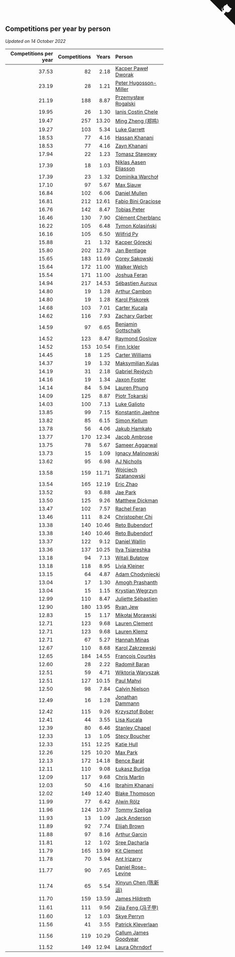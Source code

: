 ## Competitions per year by person

*Updated on 14 October 2022*

| Competitions per year | Competitions | Years | Person |
| ---: | ---: | ---: | :--- |
| 37.53 | 82 | 2.18 | [Kacper Paweł Dworak](https://www.worldcubeassociation.org/persons/2020DWOR01) |
| 23.19 | 28 | 1.21 | [Peter Hugosson-Miller](https://www.worldcubeassociation.org/persons/2021HUGO01) |
| 21.19 | 188 | 8.87 | [Przemysław Rogalski](https://www.worldcubeassociation.org/persons/2013ROGA02) |
| 19.95 | 26 | 1.30 | [Ianis Costin Chele](https://www.worldcubeassociation.org/persons/2021CHEL01) |
| 19.47 | 257 | 13.20 | [Ming Zheng (郑鸣)](https://www.worldcubeassociation.org/persons/2009ZHEN11) |
| 19.27 | 103 | 5.34 | [Luke Garrett](https://www.worldcubeassociation.org/persons/2017GARR05) |
| 18.53 | 77 | 4.16 | [Hassan Khanani](https://www.worldcubeassociation.org/persons/2018KHAN26) |
| 18.53 | 77 | 4.16 | [Zayn Khanani](https://www.worldcubeassociation.org/persons/2018KHAN28) |
| 17.94 | 22 | 1.23 | [Tomasz Stawowy](https://www.worldcubeassociation.org/persons/2021STAW01) |
| 17.39 | 18 | 1.03 | [Niklas Aasen Eliasson](https://www.worldcubeassociation.org/persons/2021ELIA01) |
| 17.39 | 23 | 1.32 | [Dominika Warchoł](https://www.worldcubeassociation.org/persons/2021WARC01) |
| 17.10 | 97 | 5.67 | [Max Siauw](https://www.worldcubeassociation.org/persons/2017SIAU02) |
| 16.84 | 102 | 6.06 | [Daniel Mullen](https://www.worldcubeassociation.org/persons/2016MULL04) |
| 16.81 | 212 | 12.61 | [Fabio Bini Graciose](https://www.worldcubeassociation.org/persons/2010GRAC02) |
| 16.76 | 142 | 8.47 | [Tobias Peter](https://www.worldcubeassociation.org/persons/2014PETE03) |
| 16.46 | 130 | 7.90 | [Clément Cherblanc](https://www.worldcubeassociation.org/persons/2014CHER05) |
| 16.22 | 105 | 6.48 | [Tymon Kolasiński](https://www.worldcubeassociation.org/persons/2016KOLA02) |
| 16.16 | 105 | 6.50 | [Wilfrid Py](https://www.worldcubeassociation.org/persons/2016PYWI01) |
| 15.88 | 21 | 1.32 | [Kacper Górecki](https://www.worldcubeassociation.org/persons/2021GORE01) |
| 15.80 | 202 | 12.78 | [Jan Bentlage](https://www.worldcubeassociation.org/persons/2010BENT01) |
| 15.65 | 183 | 11.69 | [Corey Sakowski](https://www.worldcubeassociation.org/persons/2011SAKO01) |
| 15.64 | 172 | 11.00 | [Walker Welch](https://www.worldcubeassociation.org/persons/2011WELC01) |
| 15.54 | 171 | 11.00 | [Joshua Feran](https://www.worldcubeassociation.org/persons/2011FERA01) |
| 14.94 | 217 | 14.53 | [Sébastien Auroux](https://www.worldcubeassociation.org/persons/2008AURO01) |
| 14.80 | 19 | 1.28 | [Arthur Cambon](https://www.worldcubeassociation.org/persons/2021CAMB01) |
| 14.80 | 19 | 1.28 | [Karol Piskorek](https://www.worldcubeassociation.org/persons/2021PISK01) |
| 14.68 | 103 | 7.01 | [Carter Kucala](https://www.worldcubeassociation.org/persons/2015KUCA01) |
| 14.62 | 116 | 7.93 | [Zachary Garber](https://www.worldcubeassociation.org/persons/2014GARB01) |
| 14.59 | 97 | 6.65 | [Benjamin Gottschalk](https://www.worldcubeassociation.org/persons/2016GOTT01) |
| 14.52 | 123 | 8.47 | [Raymond Goslow](https://www.worldcubeassociation.org/persons/2014GOSL01) |
| 14.52 | 153 | 10.54 | [Finn Ickler](https://www.worldcubeassociation.org/persons/2012ICKL01) |
| 14.45 | 18 | 1.25 | [Carter Williams](https://www.worldcubeassociation.org/persons/2021WILL06) |
| 14.37 | 19 | 1.32 | [Maksymilian Kulas](https://www.worldcubeassociation.org/persons/2021KULA02) |
| 14.19 | 31 | 2.18 | [Gabriel Rejdych](https://www.worldcubeassociation.org/persons/2020REJD01) |
| 14.16 | 19 | 1.34 | [Jaxon Foster](https://www.worldcubeassociation.org/persons/2021FOST01) |
| 14.14 | 84 | 5.94 | [Lauren Phung](https://www.worldcubeassociation.org/persons/2016PHUN02) |
| 14.09 | 125 | 8.87 | [Piotr Tokarski](https://www.worldcubeassociation.org/persons/2013TOKA01) |
| 14.03 | 100 | 7.13 | [Luke Galioto](https://www.worldcubeassociation.org/persons/2015GALI02) |
| 13.85 | 99 | 7.15 | [Konstantin Jaehne](https://www.worldcubeassociation.org/persons/2015JAEH01) |
| 13.82 | 85 | 6.15 | [Simon Kellum](https://www.worldcubeassociation.org/persons/2016KELL12) |
| 13.78 | 56 | 4.06 | [Jakub Hamkało](https://www.worldcubeassociation.org/persons/2018HAMK01) |
| 13.77 | 170 | 12.34 | [Jacob Ambrose](https://www.worldcubeassociation.org/persons/2010AMBR01) |
| 13.75 | 78 | 5.67 | [Sameer Aggarwal](https://www.worldcubeassociation.org/persons/2017AGGA01) |
| 13.73 | 15 | 1.09 | [Ignacy Malinowski](https://www.worldcubeassociation.org/persons/2021MALI02) |
| 13.62 | 95 | 6.98 | [AJ Nicholls](https://www.worldcubeassociation.org/persons/2015NICH04) |
| 13.58 | 159 | 11.71 | [Wojciech Szatanowski](https://www.worldcubeassociation.org/persons/2011SZAT01) |
| 13.54 | 165 | 12.19 | [Eric Zhao](https://www.worldcubeassociation.org/persons/2010ZHAO19) |
| 13.52 | 93 | 6.88 | [Jae Park](https://www.worldcubeassociation.org/persons/2015PARK24) |
| 13.50 | 125 | 9.26 | [Matthew Dickman](https://www.worldcubeassociation.org/persons/2013DICK01) |
| 13.47 | 102 | 7.57 | [Rachel Feran](https://www.worldcubeassociation.org/persons/2015FERA01) |
| 13.46 | 111 | 8.24 | [Christopher Chi](https://www.worldcubeassociation.org/persons/2014CHIC01) |
| 13.38 | 140 | 10.46 | [Reto Bubendorf](https://www.worldcubeassociation.org/persons/2012BUBE01) |
| 13.38 | 140 | 10.46 | [Reto Bubendorf](https://www.worldcubeassociation.org/persons/2012BUBE01) |
| 13.37 | 122 | 9.12 | [Daniel Wallin](https://www.worldcubeassociation.org/persons/2013WALL03) |
| 13.36 | 137 | 10.25 | [Ilya Tsiareshka](https://www.worldcubeassociation.org/persons/2012TERE01) |
| 13.18 | 94 | 7.13 | [Witali Bułatow](https://www.worldcubeassociation.org/persons/2015BUAT01) |
| 13.18 | 118 | 8.95 | [Livia Kleiner](https://www.worldcubeassociation.org/persons/2013KLEI03) |
| 13.15 | 64 | 4.87 | [Adam Chodyniecki](https://www.worldcubeassociation.org/persons/2017CHOD02) |
| 13.04 | 17 | 1.30 | [Amogh Prashanth](https://www.worldcubeassociation.org/persons/2021PRAS01) |
| 13.04 | 15 | 1.15 | [Krystian Węgrzyn](https://www.worldcubeassociation.org/persons/2021WEGR01) |
| 12.99 | 110 | 8.47 | [Juliette Sébastien](https://www.worldcubeassociation.org/persons/2014SEBA01) |
| 12.90 | 180 | 13.95 | [Ryan Jew](https://www.worldcubeassociation.org/persons/2008JEWR01) |
| 12.83 | 15 | 1.17 | [Mikołaj Morawski](https://www.worldcubeassociation.org/persons/2021MORA01) |
| 12.71 | 123 | 9.68 | [Lauren Clement](https://www.worldcubeassociation.org/persons/2013KLEM01) |
| 12.71 | 123 | 9.68 | [Lauren Klemz](https://www.worldcubeassociation.org/persons/2013KLEM01) |
| 12.71 | 67 | 5.27 | [Hannah Minas](https://www.worldcubeassociation.org/persons/2017MINA04) |
| 12.67 | 110 | 8.68 | [Karol Zakrzewski](https://www.worldcubeassociation.org/persons/2014ZAKR01) |
| 12.65 | 184 | 14.55 | [François Courtès](https://www.worldcubeassociation.org/persons/2008COUR01) |
| 12.60 | 28 | 2.22 | [Radomił Baran](https://www.worldcubeassociation.org/persons/2020BARA02) |
| 12.51 | 59 | 4.71 | [Wiktoria Waryszak](https://www.worldcubeassociation.org/persons/2018WARY01) |
| 12.51 | 127 | 10.15 | [Paul Mahvi](https://www.worldcubeassociation.org/persons/2012MAHV01) |
| 12.50 | 98 | 7.84 | [Calvin Nielson](https://www.worldcubeassociation.org/persons/2014NIEL03) |
| 12.49 | 16 | 1.28 | [Jonathan Dammann](https://www.worldcubeassociation.org/persons/2021DAMM01) |
| 12.42 | 115 | 9.26 | [Krzysztof Bober](https://www.worldcubeassociation.org/persons/2013BOBE01) |
| 12.41 | 44 | 3.55 | [Lisa Kucala](https://www.worldcubeassociation.org/persons/2019KUCA01) |
| 12.39 | 80 | 6.46 | [Stanley Chapel](https://www.worldcubeassociation.org/persons/2016CHAP04) |
| 12.33 | 13 | 1.05 | [Stecy Boucher](https://www.worldcubeassociation.org/persons/2021BOUC01) |
| 12.33 | 151 | 12.25 | [Katie Hull](https://www.worldcubeassociation.org/persons/2010HULL01) |
| 12.26 | 125 | 10.20 | [Max Park](https://www.worldcubeassociation.org/persons/2012PARK03) |
| 12.13 | 172 | 14.18 | [Bence Barát](https://www.worldcubeassociation.org/persons/2008BARA01) |
| 12.11 | 110 | 9.08 | [Łukasz Burliga](https://www.worldcubeassociation.org/persons/2013BURL01) |
| 12.09 | 117 | 9.68 | [Chris Martin](https://www.worldcubeassociation.org/persons/2013MART03) |
| 12.03 | 50 | 4.16 | [Ibrahim Khanani](https://www.worldcubeassociation.org/persons/2018KHAN27) |
| 12.02 | 149 | 12.40 | [Blake Thompson](https://www.worldcubeassociation.org/persons/2010THOM03) |
| 11.99 | 77 | 6.42 | [Alwin Rölz](https://www.worldcubeassociation.org/persons/2016ROLZ01) |
| 11.96 | 124 | 10.37 | [Tommy Szeliga](https://www.worldcubeassociation.org/persons/2012SZEL01) |
| 11.93 | 13 | 1.09 | [Jack Anderson](https://www.worldcubeassociation.org/persons/2021ANDE05) |
| 11.89 | 92 | 7.74 | [Elijah Brown](https://www.worldcubeassociation.org/persons/2015BROW03) |
| 11.88 | 97 | 8.16 | [Arthur Garcin](https://www.worldcubeassociation.org/persons/2014GARC27) |
| 11.81 | 12 | 1.02 | [Sree Dacharla](https://www.worldcubeassociation.org/persons/2021DACH01) |
| 11.79 | 165 | 13.99 | [Kit Clement](https://www.worldcubeassociation.org/persons/2008CLEM01) |
| 11.78 | 70 | 5.94 | [Ant Irizarry](https://www.worldcubeassociation.org/persons/2016IRIZ02) |
| 11.77 | 90 | 7.65 | [Daniel Rose-Levine](https://www.worldcubeassociation.org/persons/2015ROSE01) |
| 11.74 | 65 | 5.54 | [Xinyun Chen (陈新运)](https://www.worldcubeassociation.org/persons/2017CHEN36) |
| 11.70 | 159 | 13.59 | [James Hildreth](https://www.worldcubeassociation.org/persons/2009HILD01) |
| 11.61 | 111 | 9.56 | [Zijia Feng (冯子甲)](https://www.worldcubeassociation.org/persons/2013FENG02) |
| 11.60 | 12 | 1.03 | [Skye Perryn](https://www.worldcubeassociation.org/persons/2021PERR02) |
| 11.56 | 41 | 3.55 | [Patrick Kleverlaan](https://www.worldcubeassociation.org/persons/2019KLEV01) |
| 11.56 | 119 | 10.29 | [Callum James Goodyear](https://www.worldcubeassociation.org/persons/2012GOOD02) |
| 11.52 | 149 | 12.94 | [Laura Ohrndorf](https://www.worldcubeassociation.org/persons/2009OHRN01) |


<a href="https://github.com/jonatanklosko/wca_statistics" class="github-corner" aria-label="View source on Github"><svg width="80" height="80" viewBox="0 0 250 250" style="fill:#151513; color:#fff; position: absolute; top: 0; border: 0; right: 0;" aria-hidden="true"><path d="M0,0 L115,115 L130,115 L142,142 L250,250 L250,0 Z"></path><path d="M128.3,109.0 C113.8,99.7 119.0,89.6 119.0,89.6 C122.0,82.7 120.5,78.6 120.5,78.6 C119.2,72.0 123.4,76.3 123.4,76.3 C127.3,80.9 125.5,87.3 125.5,87.3 C122.9,97.6 130.6,101.9 134.4,103.2" fill="currentColor" style="transform-origin: 130px 106px;" class="octo-arm"></path><path d="M115.0,115.0 C114.9,115.1 118.7,116.5 119.8,115.4 L133.7,101.6 C136.9,99.2 139.9,98.4 142.2,98.6 C133.8,88.0 127.5,74.4 143.8,58.0 C148.5,53.4 154.0,51.2 159.7,51.0 C160.3,49.4 163.2,43.6 171.4,40.1 C171.4,40.1 176.1,42.5 178.8,56.2 C183.1,58.6 187.2,61.8 190.9,65.4 C194.5,69.0 197.7,73.2 200.1,77.6 C213.8,80.2 216.3,84.9 216.3,84.9 C212.7,93.1 206.9,96.0 205.4,96.6 C205.1,102.4 203.0,107.8 198.3,112.5 C181.9,128.9 168.3,122.5 157.7,114.1 C157.9,116.9 156.7,120.9 152.7,124.9 L141.0,136.5 C139.8,137.7 141.6,141.9 141.8,141.8 Z" fill="currentColor" class="octo-body"></path></svg></a><style>.github-corner:hover .octo-arm{animation:octocat-wave 560ms ease-in-out}@keyframes octocat-wave{0%,100%{transform:rotate(0)}20%,60%{transform:rotate(-25deg)}40%,80%{transform:rotate(10deg)}}@media (max-width:500px){.github-corner:hover .octo-arm{animation:none}.github-corner .octo-arm{animation:octocat-wave 560ms ease-in-out}}</style>
